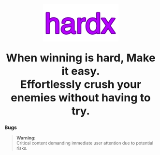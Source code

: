 <div align="center">
  <img width="250px" src="https://raw.githubusercontent.com/hoardhoard/hardx/refs/heads/main/hardx.png">
  <h2 align="center">
      <b style="font-size: 36px;">When winning is hard, Make it easy.</b>
      <br>
      <b style="font-size: 36px;">Effortlessly crush your enemies without having to try.</b>
  </h2>
</div>

<h3>Bugs</h3>

> **Warning:**  
> Critical content demanding immediate user attention due to potential risks.
